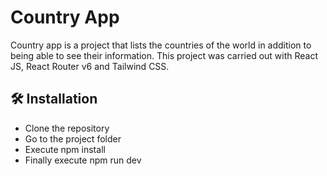 # Country App

Country app is a project that lists the countries of the world in addition to being able to see their information. This project was carried out with React JS, React Router v6 and Tailwind CSS.

## 🛠️ Installation
  - Clone the repository
  - Go to the project folder
  - Execute npm install
  - Finally execute npm run dev
